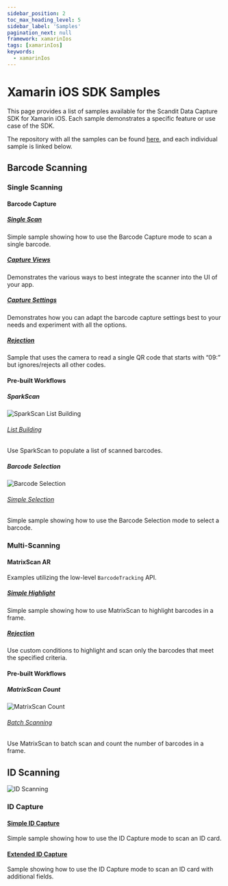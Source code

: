 ```yaml
---
sidebar_position: 2
toc_max_heading_level: 5
sidebar_label: 'Samples'
pagination_next: null
framework: xamarinIos
tags: [xamarinIos]
keywords:
  - xamarinIos
---
```


# Xamarin iOS SDK Samples

This page provides a list of samples available for the Scandit Data Capture SDK for Xamarin iOS. Each sample demonstrates a specific feature or use case of the SDK.

The repository with all the samples can be found [here](https://github.com/Scandit/datacapture-xamarin-samples/tree/master/ios), and each individual sample is linked below.

## Barcode Scanning

### Single Scanning

#### Barcode Capture


##### [Single Scan](https://github.com/Scandit/datacapture-xamarin-samples/tree/master/ios/BarcodeCaptureSimpleSample)

Simple sample showing how to use the Barcode Capture mode to scan a single barcode.

##### [Capture Views](https://github.com/Scandit/datacapture-xamarin-samples/tree/master/ios/BarcodeCaptureViewsSample)

Demonstrates the various ways to best integrate the scanner into the UI of your app.

##### [Capture Settings](https://github.com/Scandit/datacapture-xamarin-samples/tree/master/ios/BarcodeCaptureSettingsSample)

Demonstrates how you can adapt the barcode capture settings best to your needs and experiment with all the options.

##### [Rejection](https://github.com/Scandit/datacapture-xamarin-samples/tree/master/ios/BarcodeCaptureRejectSample)

Sample that uses the camera to read a single QR code that starts with “09:” but ignores/rejects all other codes.

#### Pre-built Workflows

##### SparkScan

![SparkScan List Building](/img/samples/sparkscan_list_building.png)

###### [List Building](https://github.com/Scandit/datacapture-xamarin-samples/tree/master/ios/ListBuildingSample)

Use SparkScan to populate a list of scanned barcodes.

##### Barcode Selection

![Barcode Selection](/img/samples/barcode_selection.png)

###### [Simple Selection](https://github.com/Scandit/datacapture-xamarin-samples/tree/master/ios/BarcodeSelectionSimpleSample)

Simple sample showing how to use the Barcode Selection mode to select a barcode.

### Multi-Scanning

#### MatrixScan AR

Examples utilizing the low-level `BarcodeTracking` API.

##### [Simple Highlight](https://github.com/Scandit/datacapture-xamarin-samples/tree/master/ios/MatrixScanSimpleSample)

Simple sample showing how to use MatrixScan to highlight barcodes in a frame.

##### [Rejection](https://github.com/Scandit/datacapture-xamarin-samples/tree/master/ios/MatrixScanRejectSample)

Use custom conditions to highlight and scan only the barcodes that meet the specified criteria.

#### Pre-built Workflows

##### MatrixScan Count

![MatrixScan Count](/img/samples/ms_count.png)

###### [Batch Scanning](https://github.com/Scandit/datacapture-xamarin-samples/tree/master/ios/MatrixScanCountSimpleSample)

Use MatrixScan to batch scan and count the number of barcodes in a frame.

## ID Scanning

![ID Scanning](/img/samples/id_scanning.png)

### ID Capture

#### [Simple ID Capture](https://github.com/Scandit/datacapture-xamarin-samples/tree/master/ios/IdCaptureSimpleSample)

Simple sample showing how to use the ID Capture mode to scan an ID card.

#### [Extended ID Capture](https://github.com/Scandit/datacapture-xamarin-samples/tree/master/ios/IdCaptureExtendedSample)

Sample showing how to use the ID Capture mode to scan an ID card with additional fields.
